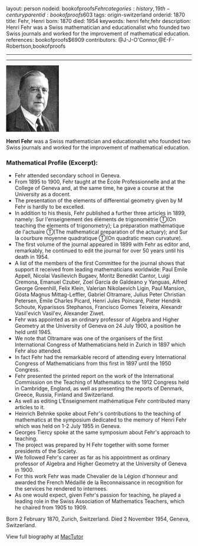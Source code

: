 layout: person
nodeid: bookofproofs$Fehr
categories: history,19th-century
parentid: bookofproofs$603
tags: origin-switzerland
orderid: 1870
title: Fehr, Henri
born: 1870
died: 1954
keywords: henri fehr,fehr
description: Henri Fehr was a Swiss mathematician and educationalist who founded two Swiss journals and worked for the improvement of mathematical education.
references: bookofproofs$6909
contributors: @J-J-O'Connor,@E-F-Robertson,bookofproofs

---



---

![Fehr.jpg](https://github.com/bookofproofs/bookofproofs.github.io/blob/main/_sources/_assets/images/portraits/Fehr.jpg?raw=true)

**Henri Fehr** was a Swiss mathematician and educationalist who founded two Swiss journals and worked for the improvement of mathematical education.

### Mathematical Profile (Excerpt):
* Fehr attended secondary school in Geneva.
* From 1895 to 1900, Fehr taught at the École Professionnelle and at the College of Geneva and, at the same time, he gave a course at the University as a docent.
* The presentation of the elements of differential geometry given by M Fehr is hardly to be excelled.
* In addition to his thesis, Fehr published a further three articles in 1899, namely: Sur l'enseignement des éléments de trigonométrie Ⓣ(On teaching the elements of trigonometry); La préparation mathématique de l'actuaire Ⓣ(The mathematical preparation of the actuary); and Sur la courbure moyenne quadratique Ⓣ(On quadratic mean curvature).
* The first volume of the journal appeared in 1899 with Fehr as editor and, remarkably, he continued to edit the journal for over 50 years until his death in 1954.
* A list of the members of the first Committee for the journal shows that support it received from leading mathematicians worldwide: Paul Emile Appell, Nicolai Vasilievich Bugaev, Moritz Benedikt Cantor, Luigi Cremona, Emanuel Czuber, Zoel García de Galdeano y Yanguas, Alfred George Greenhill, Felix Klein, Valerian Nikolaevich Ligin, Paul Mansion, Gösta Magnus Mittag-Leffler, Gabriel Oltramare, Julius Peter Christian Petersen, Émile Charles Picard, Henri Jules Poincaré, Pieter Hendrik Schoute, Kyparissos Stephanos, Francisco Gomes Teixeira, Alexandr Vasil'evich Vasil'ev, Alexander Ziwet.
* Fehr was appointed as an ordinary professor of Algebra and Higher Geometry at the University of Geneva on 24 July 1900, a position he held until 1945.
* We note that Oltramare was one of the organisers of the first International Congress of Mathematicians held in Zurich in 1897 which Fehr also attended.
* In fact Fehr had the remarkable record of attending every International Congress of Mathematicians from this first in 1897 until the 1950 Congress.
* Fehr presented the printed report on the work of the International Commission on the Teaching of Mathematics to the 1912 Congress held in Cambridge, England, as well as presenting the reports of Denmark, Greece, Russia, Finland and Switzerland.
* As well as editing L'Enseignement mathématique Fehr contributed many articles to it.
* Heinrich Behnke spoke about Fehr's contributions to the teaching of mathematics at the symposium dedicated to the memory of Henri Fehr which was held on 1-2 July 1955 in Geneva.
* Georges Tiercy spoke at the same symposium about Fehr's approach to teaching.
* The project was prepared by H Fehr together with some former presidents of the Society.
* We followed Fehr's career as far as his appointment as ordinary professor of Algebra and Higher Geometry at the University of Geneva in 1900.
* For this work Fehr was made Chevalier de la Légion d'honneur and awarded the French Médaillé de la Reconnaissance in recognition for the services he rendered to internees.
* As one would expect, given Fehr's passion for teaching, he played a leading role in the Swiss Association of Mathematics Teachers, which he chaired from 1905 to 1909.

Born 2 February 1870, Zurich, Switzerland. Died 2 November 1954, Geneva, Switzerland.

View full biography at [MacTutor](https://mathshistory.st-andrews.ac.uk/Biographies/Fehr/)
